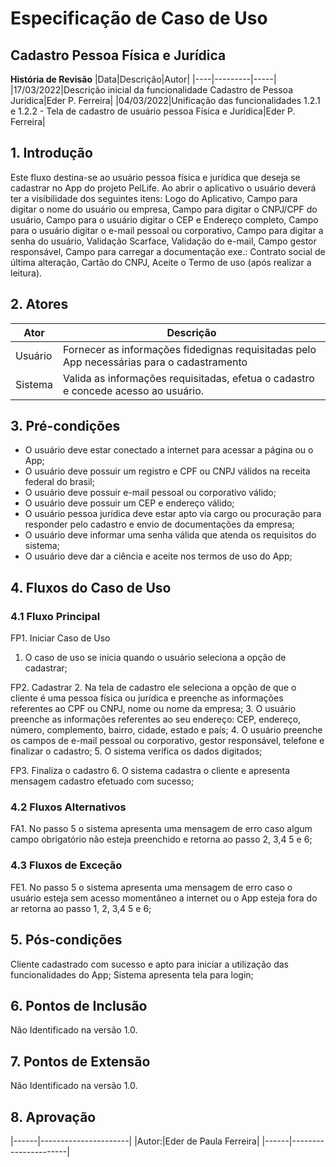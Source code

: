 # Especificação de Caso de Uso
## Cadastro Pessoa Física e Jurídica

**História de Revisão**
|Data|Descrição|Autor|
|----|---------|-----|
|17/03/2022|Descrição inicial da funcionalidade Cadastro de Pessoa Jurídica|Eder P. Ferreira|
|04/03/2022|Unificação das funcionalidades 1.2.1 e 1.2.2 - Tela de cadastro de usuário pessoa Física e Jurídica|Eder P. Ferreira|

## 1. Introdução
Este fluxo destina-se ao usuário pessoa física e jurídica que deseja se cadastrar no App do projeto PelLife.  Ao abrir o aplicativo o usuário deverá ter a visibilidade dos seguintes itens: Logo do Aplicativo, Campo para digitar o nome do usuário ou empresa, Campo para digitar o CNPJ/CPF do usuário, Campo para o usuário digitar o CEP e Endereço completo, Campo para o usuário digitar o e-mail pessoal ou corporativo, Campo para digitar a senha do usuário, Validação Scarface, Validação do e-mail, Campo gestor responsável, Campo para carregar a documentação exe.: Contrato social de última alteração, Cartão do CNPJ, Aceite o Termo de uso (após realizar a leitura).

## 2. Atores
|Ator|Descrição|
|----|---------|
|Usuário|Fornecer as informações fidedignas requisitadas pelo App necessárias para o cadastramento|
|Sistema|Valida as informações requisitadas, efetua o cadastro e concede acesso ao usuário.|

## 3. Pré-condições
* O usuário deve estar conectado a internet para acessar a página ou o App;
* O usuário deve possuir um registro e CPF ou CNPJ válidos na receita federal do brasil;
* O usuário deve possuir e-mail pessoal ou corporativo válido;
* O usuário deve possuir um CEP e endereço válido;
* O usuário pessoa jurídica deve estar apto via cargo ou procuração para responder pelo cadastro e envio de documentações da empresa;
* O usuário deve informar uma senha válida que atenda os requisitos do sistema;
* O usuário deve dar a ciência e aceite nos termos de uso do App;

## 4. Fluxos do Caso de Uso
### 4.1 Fluxo Principal
FP1. Iniciar Caso de Uso
1. O caso de uso se inicia quando o usuário seleciona a opção de cadastrar;

FP2. Cadastrar
2. Na tela de cadastro ele seleciona a opção de que o cliente é uma pessoa física ou jurídica e preenche as informações referentes ao CPF ou CNPJ, nome ou nome da empresa;
3. O usuário preenche as informações referentes ao seu endereço: CEP, endereço, número, complemento, bairro, cidade, estado e país;
4. O usuário preenche os campos de e-mail pessoal ou corporativo, gestor responsável, telefone e finalizar o cadastro;
5. O sistema verifica os dados digitados;

FP3. Finaliza o cadastro
6. O sistema cadastra o cliente e apresenta mensagem cadastro efetuado com sucesso;

### 4.2 Fluxos Alternativos
FA1. No passo 5 o sistema apresenta uma mensagem de erro caso algum campo obrigatório não esteja preenchido e retorna ao passo 2, 3,4 5 e 6;

### 4.3 Fluxos de Exceção
FE1. No passo 5 o sistema apresenta uma mensagem de erro caso o usuário esteja sem acesso momentâneo a internet ou o App esteja fora do ar retorna ao passo 1, 2, 3,4 5 e 6;

## 5. Pós-condições
Cliente cadastrado com sucesso e apto para iniciar a utilização das funcionalidades do App;
Sistema apresenta tela para login;

## 6. Pontos de Inclusão
Não Identificado na versão 1.0.

## 7. Pontos de Extensão
Não Identificado na versão 1.0.

## 8. Aprovação
|------|----------------------|
|Autor:|Eder de Paula Ferreira|
|------|----------------------|
